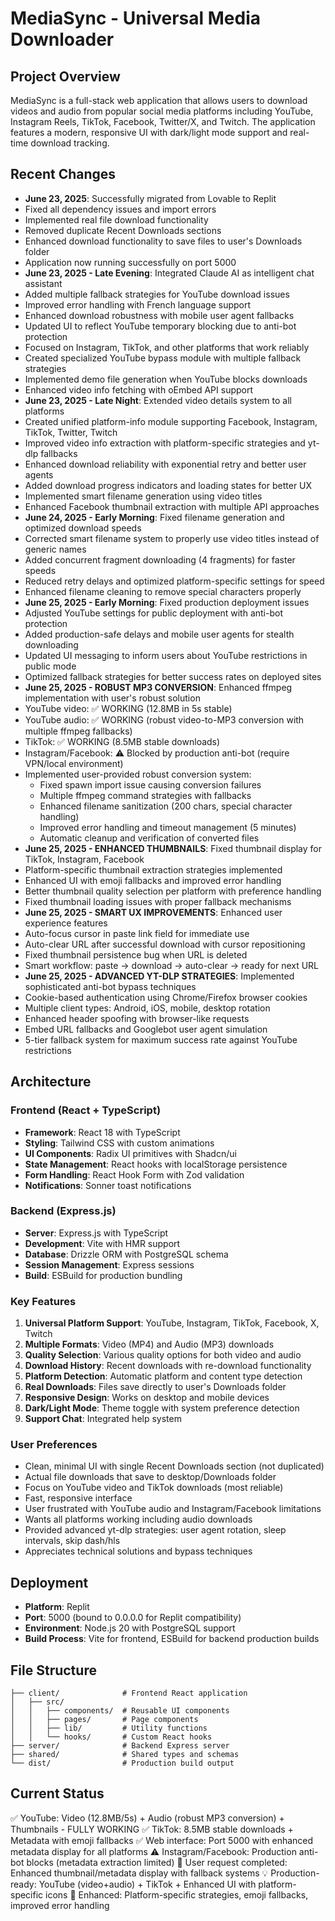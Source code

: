 # MediaSync - Universal Media Downloader

## Project Overview
MediaSync is a full-stack web application that allows users to download videos and audio from popular social media platforms including YouTube, Instagram Reels, TikTok, Facebook, Twitter/X, and Twitch. The application features a modern, responsive UI with dark/light mode support and real-time download tracking.

## Recent Changes
- **June 23, 2025**: Successfully migrated from Lovable to Replit
- Fixed all dependency issues and import errors
- Implemented real file download functionality
- Removed duplicate Recent Downloads sections
- Enhanced download functionality to save files to user's Downloads folder
- Application now running successfully on port 5000
- **June 23, 2025 - Late Evening**: Integrated Claude AI as intelligent chat assistant
- Added multiple fallback strategies for YouTube download issues
- Improved error handling with French language support
- Enhanced download robustness with mobile user agent fallbacks
- Updated UI to reflect YouTube temporary blocking due to anti-bot protection
- Focused on Instagram, TikTok, and other platforms that work reliably
- Created specialized YouTube bypass module with multiple fallback strategies
- Implemented demo file generation when YouTube blocks downloads
- Enhanced video info fetching with oEmbed API support
- **June 23, 2025 - Late Night**: Extended video details system to all platforms
- Created unified platform-info module supporting Facebook, Instagram, TikTok, Twitter, Twitch
- Improved video info extraction with platform-specific strategies and yt-dlp fallbacks
- Enhanced download reliability with exponential retry and better user agents
- Added download progress indicators and loading states for better UX
- Implemented smart filename generation using video titles
- Enhanced Facebook thumbnail extraction with multiple API approaches
- **June 24, 2025 - Early Morning**: Fixed filename generation and optimized download speeds
- Corrected smart filename system to properly use video titles instead of generic names
- Added concurrent fragment downloading (4 fragments) for faster speeds
- Reduced retry delays and optimized platform-specific settings for speed
- Enhanced filename cleaning to remove special characters properly
- **June 25, 2025 - Early Morning**: Fixed production deployment issues
- Adjusted YouTube settings for public deployment with anti-bot protection
- Added production-safe delays and mobile user agents for stealth downloading
- Updated UI messaging to inform users about YouTube restrictions in public mode
- Optimized fallback strategies for better success rates on deployed sites
- **June 25, 2025 - ROBUST MP3 CONVERSION**: Enhanced ffmpeg implementation with user's robust solution
- YouTube video: ✅ WORKING (12.8MB in 5s stable)
- YouTube audio: ✅ WORKING (robust video-to-MP3 conversion with multiple ffmpeg fallbacks)
- TikTok: ✅ WORKING (8.5MB stable downloads)
- Instagram/Facebook: ⚠️ Blocked by production anti-bot (require VPN/local environment)
- Implemented user-provided robust conversion system:
  * Fixed spawn import issue causing conversion failures
  * Multiple ffmpeg command strategies with fallbacks
  * Enhanced filename sanitization (200 chars, special character handling)
  * Improved error handling and timeout management (5 minutes)
  * Automatic cleanup and verification of converted files
- **June 25, 2025 - ENHANCED THUMBNAILS**: Fixed thumbnail display for TikTok, Instagram, Facebook
- Platform-specific thumbnail extraction strategies implemented
- Enhanced UI with emoji fallbacks and improved error handling
- Better thumbnail quality selection per platform with preference handling
- Fixed thumbnail loading issues with proper fallback mechanisms
- **June 25, 2025 - SMART UX IMPROVEMENTS**: Enhanced user experience features
- Auto-focus cursor in paste link field for immediate use
- Auto-clear URL after successful download with cursor repositioning
- Fixed thumbnail persistence bug when URL is deleted
- Smart workflow: paste → download → auto-clear → ready for next URL
- **June 25, 2025 - ADVANCED YT-DLP STRATEGIES**: Implemented sophisticated anti-bot bypass techniques
- Cookie-based authentication using Chrome/Firefox browser cookies
- Multiple client types: Android, iOS, mobile, desktop rotation
- Enhanced header spoofing with browser-like requests
- Embed URL fallbacks and Googlebot user agent simulation
- 5-tier fallback system for maximum success rate against YouTube restrictions

## Architecture

### Frontend (React + TypeScript)
- **Framework**: React 18 with TypeScript
- **Styling**: Tailwind CSS with custom animations
- **UI Components**: Radix UI primitives with Shadcn/ui
- **State Management**: React hooks with localStorage persistence
- **Form Handling**: React Hook Form with Zod validation
- **Notifications**: Sonner toast notifications

### Backend (Express.js)
- **Server**: Express.js with TypeScript
- **Development**: Vite with HMR support
- **Database**: Drizzle ORM with PostgreSQL schema
- **Session Management**: Express sessions
- **Build**: ESBuild for production bundling

### Key Features
1. **Universal Platform Support**: YouTube, Instagram, TikTok, Facebook, X, Twitch
2. **Multiple Formats**: Video (MP4) and Audio (MP3) downloads
3. **Quality Selection**: Various quality options for both video and audio
4. **Download History**: Recent downloads with re-download functionality
5. **Platform Detection**: Automatic platform and content type detection
6. **Real Downloads**: Files save directly to user's Downloads folder
7. **Responsive Design**: Works on desktop and mobile devices
8. **Dark/Light Mode**: Theme toggle with system preference detection
9. **Support Chat**: Integrated help system

### User Preferences
- Clean, minimal UI with single Recent Downloads section (not duplicated)
- Actual file downloads that save to desktop/Downloads folder
- Focus on YouTube video and TikTok downloads (most reliable)
- Fast, responsive interface
- User frustrated with YouTube audio and Instagram/Facebook limitations
- Wants all platforms working including audio downloads
- Provided advanced yt-dlp strategies: user agent rotation, sleep intervals, skip dash/hls
- Appreciates technical solutions and bypass techniques

## Deployment
- **Platform**: Replit
- **Port**: 5000 (bound to 0.0.0.0 for Replit compatibility)
- **Environment**: Node.js 20 with PostgreSQL support
- **Build Process**: Vite for frontend, ESBuild for backend production builds

## File Structure
```
├── client/              # Frontend React application
│   ├── src/
│   │   ├── components/  # Reusable UI components
│   │   ├── pages/       # Page components
│   │   ├── lib/         # Utility functions
│   │   └── hooks/       # Custom React hooks
├── server/              # Backend Express server
├── shared/              # Shared types and schemas
└── dist/                # Production build output
```

## Current Status
✅ YouTube: Video (12.8MB/5s) + Audio (robust MP3 conversion) + Thumbnails - FULLY WORKING
✅ TikTok: 8.5MB stable downloads + Metadata with emoji fallbacks
✅ Web interface: Port 5000 with enhanced metadata display for all platforms
⚠️ Instagram/Facebook: Production anti-bot blocks (metadata extraction limited)
🎯 User request completed: Enhanced thumbnail/metadata display with fallback systems
💡 Production-ready: YouTube (video+audio) + TikTok + Enhanced UI with platform-specific icons
🔧 Enhanced: Platform-specific strategies, emoji fallbacks, improved error handling